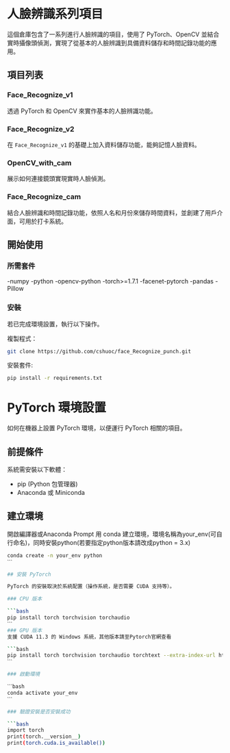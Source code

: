 # 人臉辨識系列項目

這個倉庫包含了一系列進行人臉辨識的項目，使用了 PyTorch、OpenCV 並結合實時攝像頭偵測，實現了從基本的人臉辨識到具備資料儲存和時間記錄功能的應用。

## 項目列表

### Face_Recognize_v1

透過 PyTorch 和 OpenCV 來實作基本的人臉辨識功能。

### Face_Recognize_v2

在 `Face_Recognize_v1` 的基礎上加入資料儲存功能，能夠記憶人臉資料。

### OpenCV_with_cam

展示如何連接鏡頭實現實時人臉偵測。

### Face_Recognize_cam

結合人臉辨識和時間記錄功能，依照人名和月份來儲存時間資料，並創建了用戶介面，可用於打卡系統。

## 開始使用

### 所需套件

-numpy
-python
-opencv-python
-torch>=1.7.1
-facenet-pytorch
-pandas
-Pillow

### 安裝
若已完成環境設置，執行以下操作。

複製程式：

```bash
git clone https://github.com/cshuoc/face_Recognize_punch.git
```

安裝套件:
```bash
pip install -r requirements.txt
```

# PyTorch 環境設置

如何在機器上設置 PyTorch 環境，以便運行 PyTorch 相關的項目。

## 前提條件

系統需安裝以下軟體：

- pip (Python 包管理器)
- Anaconda 或 Miniconda
  
## 建立環境

開啟編譯器或Anaconda Prompt
用 conda 建立環境，環境名稱為your_env(可自行命名)，同時安裝python(若要指定python版本請改成python = 3.x)

```bash
conda create -n your_env python
ˋˋˋ

## 安裝 PyTorch

PyTorch 的安裝取決於系統配置（操作系統，是否需要 CUDA 支持等）。

### CPU 版本

```bash
pip install torch torchvision torchaudio
ˋˋˋ
### GPU 版本
支援 CUDA 11.3 的 Windows 系統，其他版本請至Pytorch官網查看

```bash
pip install torch torchvision torchaudio torchtext --extra-index-url https://download.pytorch.org/whl/cu113
ˋˋˋ

### 啟動環境

ˋˋˋbash
conda activate your_env
ˋˋˋ

### 驗證安裝是否安裝成功

```bash
import torch
print(torch.__version__)
print(torch.cuda.is_available())
```


